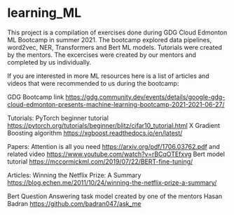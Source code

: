 # learning_ML

This project is a compilation of exercises done during GDG Cloud Edmonton ML Bootcamp in summer 2021.
The bootcamp explored data pipelines, word2vec, NER, Transformers and Bert ML models.
Tutorials were created by the mentors.
The excercises were created by our mentors and completed by us individually. 

If you are interested in more ML resources here is a list of articles and videos that were recommended to us during the bootcamp:

GDG Bootcamp link https://gdg.community.dev/events/details/google-gdg-cloud-edmonton-presents-machine-learning-bootcamp-2021-2021-06-27/

Tutorials:
PyTorch beginner tutorial https://pytorch.org/tutorials/beginner/blitz/cifar10_tutorial.html
X Gradient Boosting algorithm https://xgboost.readthedocs.io/en/latest/

Papers:
Attention is all you need https://arxiv.org/pdf/1706.03762.pdf and related video https://www.youtube.com/watch?v=rBCqOTEfxvg
Bert model tutorial https://mccormickml.com/2019/07/22/BERT-fine-tuning/

Articles:
Winning the Netflix Prize: A Summary https://blog.echen.me/2011/10/24/winning-the-netflix-prize-a-summary/

Bert Question Answering task model created by one of the mentors Hasan Badran https://github.com/badran047/ask_me
